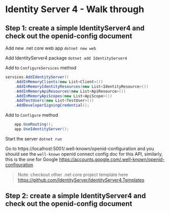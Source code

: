 # Identity Server 4 - Walk through #

## Step 1: create a simple IdentityServer4 and check out the openid-config document ##

Add new .net core web app `dotnet new web`

Add IdentityServer4 package `dotnet add IdentityServer4`

Add to `ConfigureServices` method

```csharp
services.AddIdentityServer()
    .AddInMemoryClients(new List<Client>())
    .AddInMemoryIdentityResources(new List<IdentityResource>())
    .AddInMemoryApiResources(new List<ApiResource>())
    .AddInMemoryApiScopes(new List<ApiScope>())
    .AddTestUsers(new List<TestUser>())
    .AddDeveloperSigningCredential();
```

Add to `Configure` method

```csharp
    app.UseRouting();
    app.UseIdentityServer();
```

Start the server `dotnet run`

Go to https://localhost:5001/.well-known/openid-configuration and you should see the `well-known` openid connect config doc for this API, similarly, this is the one for Google https://accounts.google.com/.well-known/openid-configuration

> Note: checkout other .net core project template here https://github.com/IdentityServer/IdentityServer4.Templates
## Step 2: create a simple IdentityServer4 and check out the openid-config document ##




